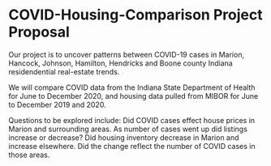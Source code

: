 # COVID-Housing-Comparison Project Proposal

Our project is to uncover patterns between COVID-19 cases in Marion, Hancock, Johnson, Hamilton, Hendricks and Boone county Indiana residendential real-estate trends.  

We will compare COVID data from the Indiana State Department of Health for June to December 2020, and housing data pulled from MIBOR for June to December 2019 and 2020.

Questions to be explored include: Did COVID cases effect house prices in Marion and surrounding areas.
  As number of cases went up did listings increase or decrease?
  Did housing inventory decrease in Marion and increase elsewhere. Did the change reflect the number of COVID cases in those areas.
  
  
